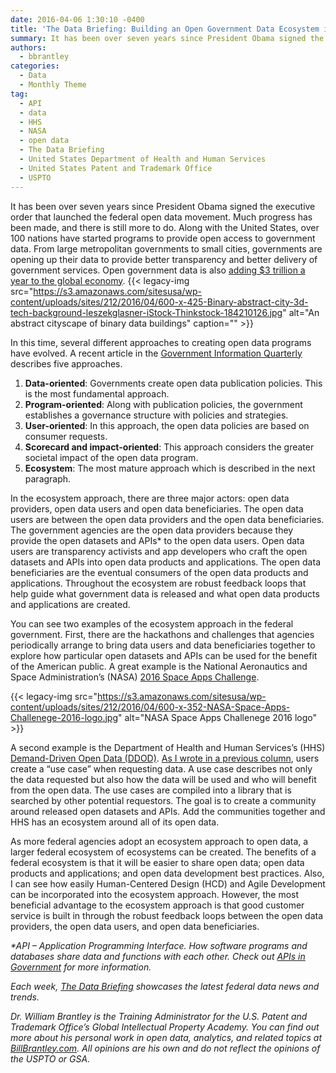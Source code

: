 ```yaml
---
date: 2016-04-06 1:30:10 -0400
title: 'The Data Briefing: Building an Open Government Data Ecosystem in the Federal Government'
summary: It has been over seven years since President Obama signed the executive order that launched the federal open data movement. Much progress has been made, and there is still more to do. Along with the United States, over 100 nations have started programs to provide open access to government data. From large metropolitan governments to
authors:
  - bbrantley
categories:
  - Data
  - Monthly Theme
tag:
  - API
  - data
  - HHS
  - NASA
  - open data
  - The Data Briefing
  - United States Department of Health and Human Services
  - United States Patent and Trademark Office
  - USPTO
---
```


It has been over seven years since President Obama signed the executive order that launched the federal open data movement. Much progress has been made, and there is still more to do. Along with the United States, over 100 nations have started programs to provide open access to government data. From large metropolitan governments to small cities, governments are opening up their data to provide better transparency and better delivery of government services. Open government data is also <a href="http://www.mckinsey.com/business-functions/business-technology/our-insights/open-data-unlocking-innovation-and-performance-with-liquid-information" target="_blank">adding $3 trillion a year to the global economy</a>. {{< legacy-img src="https://s3.amazonaws.com/sitesusa/wp-content/uploads/sites/212/2016/04/600-x-425-Binary-abstract-city-3d-tech-background-leszekglasner-iStock-Thinkstock-184210126.jpg" alt="An abstract cityscape of binary data buildings" caption="" >}} 

In this time, several different approaches to creating open data programs have evolved. A recent article in the <a href="http://www.sciencedirect.com/science/article/pii/S0740624X1630003X" target="_blank">Government Information Quarterly</a> describes five approaches.

  1. **Data-oriented**: Governments create open data publication policies. This is the most fundamental approach.
  2. **Program-oriented**: Along with publication policies, the government establishes a governance structure with policies and strategies.
  3. **User-oriented**: In this approach, the open data policies are based on consumer requests.
  4. **Scorecard and impact-oriented**: This approach considers the greater societal impact of the open data program.
  5. **Ecosystem**: The most mature approach which is described in the next paragraph.

In the ecosystem approach, there are three major actors: open data providers, open data users and open data beneficiaries. The open data users are between the open data providers and the open data beneficiaries. The government agencies are the open data providers because they provide the open datasets and APIs* to the open data users. Open data users are transparency activists and app developers who craft the open datasets and APIs into open data products and applications. The open data beneficiaries are the eventual consumers of the open data products and applications. Throughout the ecosystem are robust feedback loops that help guide what government data is released and what open data products and applications are created.

You can see two examples of the ecosystem approach in the federal government. First, there are the hackathons and challenges that agencies periodically arrange to bring data users and data beneficiaries together to explore how particular open datasets and APIs can be used for the benefit of the American public. A great example is the National Aeronautics and Space Administration’s (NASA) <a href="https://2016.spaceappschallenge.org/" target="_blank">2016 Space Apps Challenge</a>.

{{< legacy-img src="https://s3.amazonaws.com/sitesusa/wp-content/uploads/sites/212/2016/04/600-x-352-NASA-Space-Apps-Challenege-2016-logo.jpg" alt="NASA Space Apps Challenege 2016 logo" >}}

A second example is the Department of Health and Human Services’s (HHS) <a href="http://ddod.healthdata.gov/wiki/Main_Page" target="_blank">Demand-Driven Open Data (DDOD)</a>. <a href="https://www.WHATEVER/2016/02/17/the-data-briefing-demand-driven-open-data-at-health-and-human-services/" target="_blank">As I wrote in a previous column</a>, users create a “use case” when requesting data. A use case describes not only the data requested but also how the data will be used and who will benefit from the open data. The use cases are compiled into a library that is searched by other potential requestors. The goal is to create a community around released open datasets and APIs. Add the communities together and HHS has an ecosystem around all of its open data.

As more federal agencies adopt an ecosystem approach to open data, a larger federal ecosystem of ecosystems can be created. The benefits of a federal ecosystem is that it will be easier to share open data; open data products and applications; and open data development best practices. Also, I can see how easily Human-Centered Design (HCD) and Agile Development can be incorporated into the ecosystem approach. However, the most beneficial advantage to the ecosystem approach is that good customer service is built in through the robust feedback loops between the open data providers, the open data users, and open data beneficiaries.

_*API – Application Programming Interface. How software programs and databases share data and functions with each other. Check out <a href="https://www.WHATEVER/2013/04/30/apis-in-government/" target="_blank">APIs in Government</a> for more information._

_Each week, [The Data Briefing](https://www.WHATEVER/tag/the-data-briefing/) showcases the latest federal data news and trends._

_Dr. William Brantley is the Training Administrator for the U.S. Patent and Trademark Office’s Global Intellectual Property Academy. You can find out more about his personal work in open data, analytics, and related topics at [BillBrantley.com](http://billbrantley.com/). All opinions are his own and do not reflect the opinions of the USPTO or GSA._